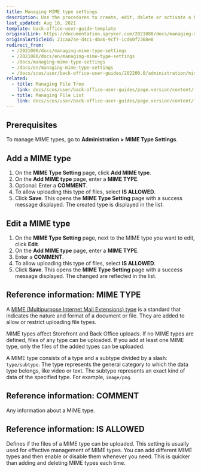```yaml
---
title: Managing MIME type settings
description: Use the procedures to create, edit, delete or activate a MIME type in the Back Office.
last_updated: Aug 10, 2021
template: back-office-user-guide-template
originalLink: https://documentation.spryker.com/2021080/docs/managing-mime-type-settings
originalArticleId: 21caa74e-d4c1-4ba6-9cf7-1cd60f7368e8
redirect_from:
  - /2021080/docs/managing-mime-type-settings
  - /2021080/docs/en/managing-mime-type-settings
  - /docs/managing-mime-type-settings
  - /docs/en/managing-mime-type-settings
  - /docs/scos/user/back-office-user-guides/202200.0/administration/mime-type-settings/managing-mime-type-settings.html
related:
  - title: Managing File Tree
    link: docs/scos/user/back-office-user-guides/page.version/content/file-manager/managing-file-tree.html
  - title: Managing File List
    link: docs/scos/user/back-office-user-guides/page.version/content/file-manager/managing-file-list.html
---
```


## Prerequisites

To manage MIME types, go to **Administration&nbsp;<span aria-label="and then">></span> MIME Type Settings**.

## Add a MIME type

1. On the **MIME Type Setting** page, click **Add MIME type**.
2. On the **Add MIME type** page, enter a **MIME TYPE**.
3. Optional: Enter a **COMMENT**.
4. To allow uploading this type of files, select **IS ALLOWED**.
5. Click **Save**.
    This opens the **MIME Type Setting** page with a success message displayed. The created type is displayed in the list.

## Edit a MIME type

1. On the **MIME Type Setting** page, next to the MIME type you want to edit, click **Edit**.
2. On the **Add MIME type** page, enter a **MIME TYPE**.
3. Enter a **COMMENT**.
4. To allow uploading this type of files, select **IS ALLOWED**.
5. Click **Save**.
    This opens the **MIME Type Setting** page with a success message displayed. The changed are reflected in the list.    

## Reference information: MIME TYPE

A [MIME (Multipurpose Internet Mail Extensions) type](https://developer.mozilla.org/en-US/docs/Web/HTTP/Basics_of_HTTP/MIME_types) is a standard that indicates the nature and format of a document or file. They are added to allow or restrict uploading file types.

MIME types affect Storefront and Back Office uploads. If no MIME types are defined, files of any type can be uploaded. If you add at least one MIME type, only the files of the added types can be uploaded.

A MIME type consists of a type and a subtype divided by a slash: `type/subtype`. The type represents the general category to which the data type belongs, like video or text. The subtype represents an exact kind of data of the specified type. For example, `image/png`.

## Reference information: COMMENT

Any information about a MIME type.

## Reference information: IS ALLOWED

Defines if the files of a MIME type can be uploaded. This setting is usually used for effective management of MIME types. You can add different MIME types and then enable or disable them whenever you need. This is quicker than adding and deleting MIME types each time.
